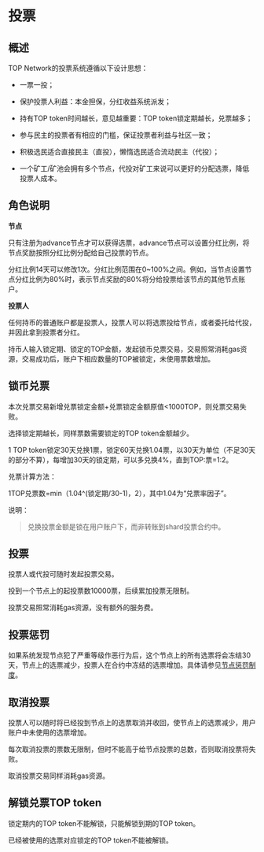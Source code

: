 # 投票

## 概述

TOP Network的投票系统遵循以下设计思想：

* 一票一投；

* 保护投票人利益：本金担保，分红收益系统派发；

* 持有TOP token时间越长，意见越重要：TOP token锁定期越长，兑票越多；

* 参与民主的投票者有相应的门槛，保证投票者利益与社区一致；

* 积极选民适合直接民主（直投），懒惰选民适合流动民主（代投）；

* 一个矿工/矿池会拥有多个节点，代投对矿工来说可以更好的分配选票，降低投票人成本。

## 角色说明

**节点**

只有注册为advance节点才可以获得选票，advance节点可以设置分红比例，将节点奖励按照分红比例分配给自己投票的节点。

分红比例14天可以修改1次。分红比例范围在0~100%之间。例如，当节点设置节点分红比例为80%时，表示节点奖励的80%将分给投票给该节点的其他节点账户。

**投票人**

任何持币的普通账户都是投票人，投票人可以将选票投给节点，或者委托给代投，并因此拿到投票者分红。

持币人输入锁定期、锁定的TOP金额，发起锁币兑票交易，交易照常消耗gas资源，交易成功后，账户下相应数量的TOP被锁定，未使用票数增加。

## 锁币兑票

本次兑票交易新增兑票锁定金额+兑票锁定金额原值<1000TOP，则兑票交易失败。

选择锁定期越长，同样票数需要锁定的TOP token金额越少。

1 TOP token锁定30天兑换1票，锁定60天兑换1.04票，以30天为单位（不足30天的部分不算），每增加30天的锁定期，可以多兑换4%，直到TOP:票=1:2。

兑票计算方法：

1TOP兑票数=min（1.04^(锁定期/30-1)，2），其中1.04为“兑票率因子”。

说明：

> 兑换投票金额是锁在用户账户下，而非转账到shard投票合约中。

## 投票

投票人或代投可随时发起投票交易。

投到一个节点上的起投票数10000票，后续累加投票无限制。

投票交易照常消耗gas资源，没有额外的服务费。

## 投票惩罚

如果系统发现节点犯了严重等级作恶行为后，这个节点上的所有选票将会冻结30天，节点上的选票减少，投票人在合约中冻结的选票增加。具体请参见[节点惩罚制度](docs-cn/Node/NodePublishment.md)。

## 取消投票

投票人可以随时将已经投到节点上的选票取消并收回，使节点上的选票减少，用户账户中未使用的选票增加。

每次取消投票的票数无限制，但时不能高于给节点投票的总数，否则取消投票将失败。

取消投票交易同样消耗gas资源。

## 解锁兑票TOP token

锁定期内的TOP token不能解锁，只能解锁到期的TOP token。

已经被使用的选票对应锁定的TOP token不能被解锁。
